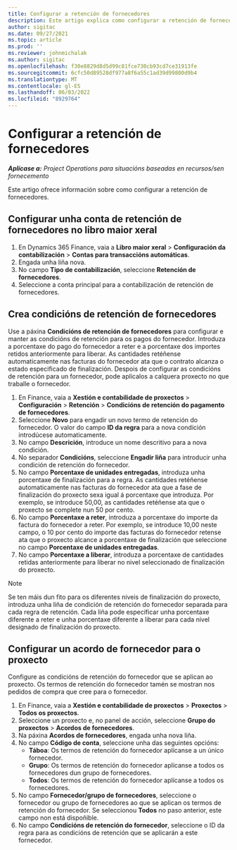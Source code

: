 ```yaml
---
title: Configurar a retención de fornecedores
description: Este artigo explica como configurar a retención de fornecedores.
author: sigitac
ms.date: 09/27/2021
ms.topic: article
ms.prod: ''
ms.reviewer: johnmichalak
ms.author: sigitac
ms.openlocfilehash: f30e8829d8d5d99c81fce730cb93cd7ce31913fe
ms.sourcegitcommit: 6cfc50d89528df977a8f6a55c1ad39d99800d9b4
ms.translationtype: MT
ms.contentlocale: gl-ES
ms.lasthandoff: 06/03/2022
ms.locfileid: "8929764"
---
```

# <a name="set-up-vendor-retention"></a>Configurar a retención de fornecedores

_**Aplícase a:** Project Operations para situacións baseadas en recursos/sen fornecemento_

Este artigo ofrece información sobre como configurar a retención de fornecedores.

## <a name="set-up-a-vendor-retention-account-in-general-ledger"></a>Configurar unha conta de retención de fornecedores no libro maior xeral

1. En Dynamics 365 Finance, vaia a **Libro maior xeral** > **Configuración da contabilización** > **Contas para transaccións automáticas**.
2. Engada unha liña nova.
3. No campo **Tipo de contabilización**, seleccione **Retención de fornecedores**.
4. Seleccione a conta principal para a contabilización de retención de fornecedores.

## <a name="create-vendor-retention-terms"></a>Crea condicións de retención de fornecedores

Use a páxina **Condicións de retención de fornecedores** para configurar e manter as condicións de retención para os pagos do fornecedor. Introduza a porcentaxe do pago do fornecedor a reter e a porcentaxe dos importes retidos anteriormente para liberar. As cantidades retéñense automaticamente nas facturas do fornecedor ata que o contrato alcanza o estado especificado de finalización. Despois de configurar as condicións de retención para un fornecedor, pode aplicalos a calquera proxecto no que traballe o fornecedor.

1. En Finance, vaia a **Xestión e contabilidade de proxectos** > **Configuración** > **Retención** > **Condicións de retención do pagamento de fornecedores**.
2. Seleccione **Novo** para engadir un novo termo de retención do fornecedor. O valor do campo **ID da regra** para a nova condición introdúcese automaticamente. 
3. No campo **Descrición**, introduce un nome descritivo para a nova condición.
4. No separador **Condicións**, seleccione **Engadir liña** para introducir unha condición de retención do fornecedor.
5. No campo **Porcentaxe de unidades entregadas**, introduza unha porcentaxe de finalización para a regra. As cantidades retéñense automaticamente nas facturas do fornecedor ata que a fase de finalización do proxecto sexa igual á porcentaxe que introduza. Por exemplo, se introduce 50,00, as cantidades retéñense ata que o proxecto se complete nun 50 por cento.
6. No campo **Porcentaxe a reter**, introduza a porcentaxe do importe da factura do fornecedor a reter. Por exemplo, se introduce 10,00 neste campo, o 10 por cento do importe das facturas do fornecedor retense ata que o proxecto alcance a porcentaxe de finalización que seleccione no campo **Porcentaxe de unidades entregadas**.
7. No campo **Porcentaxe a liberar**, introduza a porcentaxe de cantidades retidas anteriormente para liberar no nivel seleccionado de finalización do proxecto.

> [!NOTE]
> Se ten máis dun fito para os diferentes niveis de finalización do proxecto, introduza unha liña de condición de retención do fornecedor separada para cada regra de retención. Cada liña pode especificar unha porcentaxe diferente a reter e unha porcentaxe diferente a liberar para cada nivel designado de finalización do proxecto.

## <a name="set-up-a-vendor-agreement-for-the-project"></a>Configurar un acordo de fornecedor para o proxecto

Configure as condicións de retención do fornecedor que se aplican ao proxecto. Os termos de retención do fornecedor tamén se mostran nos pedidos de compra que cree para o fornecedor.

1. En Finance, vaia a **Xestión e contabilidade de proxectos** > **Proxectos** > **Todos os proxectos**. 
2. Seleccione un proxecto e, no panel de acción, seleccione **Grupo do proxectos** > **Acordos de fornecedores**.
3. Na páxina **Acordos de fornecedores**, engada unha nova liña.
4. No campo **Código de conta**, seleccione unha das seguintes opcións:
   - **Táboa**: Os termos de retención do fornecedor aplícanse a un único fornecedor.
   - **Grupo**: Os termos de retención do fornecedor aplícanse a todos os fornecedores dun grupo de fornecedores.
   - **Todos**: Os termos de retención do fornecedor aplícanse a todos os fornecedores.
5. No campo **Fornecedor/grupo de fornecedores**, seleccione o fornecedor ou grupo de fornecedores ao que se aplican os termos de retención do fornecedor. Se seleccionou **Todos** no paso anterior, este campo non está dispoñible.
6. No campo **Condicións de retención do fornecedor**, seleccione o ID da regra para as condicións de retención que se aplicarán a este fornecedor.

